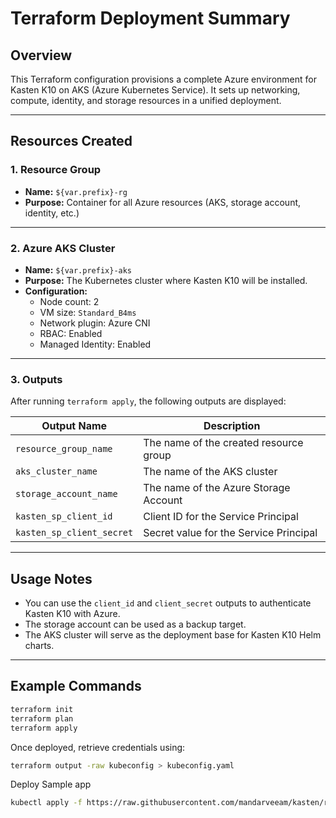 # Terraform Deployment Summary

## Overview
This Terraform configuration provisions a complete Azure environment for Kasten K10 on AKS (Azure Kubernetes Service). It sets up networking, compute, identity, and storage resources in a unified deployment.

---

## Resources Created

### 1. **Resource Group**
- **Name:** `${var.prefix}-rg`
- **Purpose:** Container for all Azure resources (AKS, storage account, identity, etc.)

---

### 2. **Azure AKS Cluster**
- **Name:** `${var.prefix}-aks`
- **Purpose:** The Kubernetes cluster where Kasten K10 will be installed.
- **Configuration:**
  - Node count: 2
  - VM size: `Standard_B4ms`
  - Network plugin: Azure CNI
  - RBAC: Enabled
  - Managed Identity: Enabled

---

### 3. **Outputs**
After running `terraform apply`, the following outputs are displayed:

| Output Name               | Description |
|----------------------------|--------------|
| `resource_group_name`      | The name of the created resource group |
| `aks_cluster_name`         | The name of the AKS cluster |
| `storage_account_name`     | The name of the Azure Storage Account |
| `kasten_sp_client_id`      | Client ID for the Service Principal |
| `kasten_sp_client_secret`  | Secret value for the Service Principal |

---

## Usage Notes
- You can use the `client_id` and `client_secret` outputs to authenticate Kasten K10 with Azure.
- The storage account can be used as a backup target.
- The AKS cluster will serve as the deployment base for Kasten K10 Helm charts.

---

## Example Commands

```bash
terraform init
terraform plan
terraform apply
```

Once deployed, retrieve credentials using:

```bash
terraform output -raw kubeconfig > kubeconfig.yaml
```


Deploy Sample app

```bash
kubectl apply -f https://raw.githubusercontent.com/mandarveeam/kasten/refs/heads/main/sample-app.yaml
```
